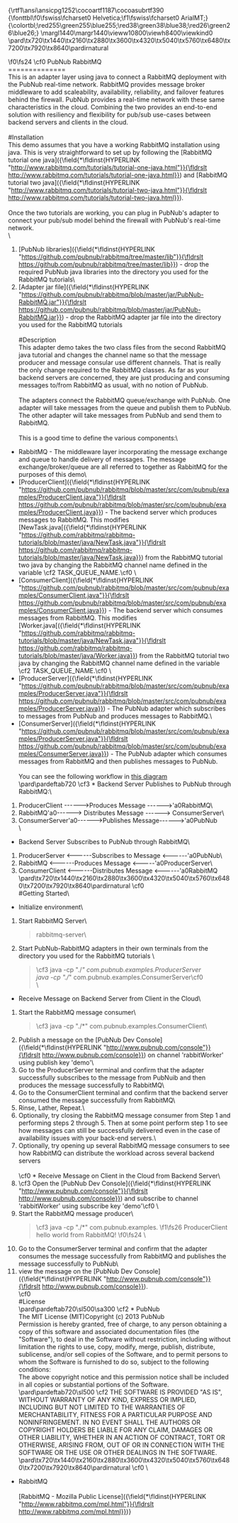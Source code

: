 {\rtf1\ansi\ansicpg1252\cocoartf1187\cocoasubrtf390
{\fonttbl\f0\fswiss\fcharset0 Helvetica;\f1\fswiss\fcharset0 ArialMT;}
{\colortbl;\red255\green255\blue255;\red38\green38\blue38;\red26\green26\blue26;}
\margl1440\margr1440\vieww10800\viewh8400\viewkind0
\pard\tx720\tx1440\tx2160\tx2880\tx3600\tx4320\tx5040\tx5760\tx6480\tx7200\tx7920\tx8640\pardirnatural

\f0\fs24 \cf0 PubNub RabbitMQ\
==============\
This is an adapter layer using java to connect a RabbitMQ deployment with the PubNub real-time network.  RabbitMQ provides message broker middleware to add scaleability, availability, reliability, and failover features behind the firewall.  PubNub provides a real-time network with these same characteristics in the cloud.  Combining the two provides an end-to-end solution with resiliency and flexibility for pub/sub use-cases between backend servers and clients in the cloud.\
\
#Installation\
This demo assumes that you have a working RabbitMQ installation using java.  This is very straightforward to set up by following the [RabbitMQ tutorial one java]({\field{\*\fldinst{HYPERLINK "http://www.rabbitmq.com/tutorials/tutorial-one-java.html"}}{\fldrslt http://www.rabbitmq.com/tutorials/tutorial-one-java.html}}) and [RabbitMQ tutorial two java]({\field{\*\fldinst{HYPERLINK "http://www.rabbitmq.com/tutorials/tutorial-two-java.html"}}{\fldrslt http://www.rabbitmq.com/tutorials/tutorial-two-java.html}}).\
\
Once the two tutorials are working, you can plug in PubNub's adapter to connect your pub/sub model behind the firewall with PubNub's real-time network.  \
\
1. [PubNub libraries]({\field{\*\fldinst{HYPERLINK "https://github.com/pubnub/rabbitmq/tree/master/lib"}}{\fldrslt https://github.com/pubnub/rabbitmq/tree/master/lib}}) - drop the required PubNub java libraries into the directory you used for the RabbitMQ tutorials\
2. [Adapter jar file]({\field{\*\fldinst{HYPERLINK "https://github.com/pubnub/rabbitmq/blob/master/jar/PubNub-RabbitMQ.jar"}}{\fldrslt https://github.com/pubnub/rabbitmq/blob/master/jar/PubNub-RabbitMQ.jar}}) - drop the RabbitMQ adapter jar file into the directory you used for the RabbitMQ tutorials\
\
#Description\
This adapter demo takes the two class files from the second RabbitMQ java tutorial and changes the channel name so that the message producer and message consular use different channels.  That is really the only change required to the RabbitMQ classes.  As far as your backend servers are concerned, they are just producing and consuming messages to/from RabbitMQ as usual, with no notion of PubNub.\
\
The adapters connect the RabbitMQ queue/exchange with PubNub.  One adapter will take messages from the queue and publish them to PubNub.  The other adapter will take messages from PubNub and send them to RabbitMQ.\
\
This is a good time to define the various components:\
* RabbitMQ - The middleware layer incorporating the message exchange and queue to handle delivery of messages.  The message exchange/broker/queue are all referred to together as RabbitMQ for the purposes of this demo\
* [ProducerClient]({\field{\*\fldinst{HYPERLINK "https://github.com/pubnub/rabbitmq/blob/master/src/com/pubnub/examples/ProducerClient.java"}}{\fldrslt https://github.com/pubnub/rabbitmq/blob/master/src/com/pubnub/examples/ProducerClient.java}}) - The backend server which produces messages to RabbitMQ.  This modifies [NewTask.java[({\field{\*\fldinst{HYPERLINK "https://github.com/rabbitmq/rabbitmq-tutorials/blob/master/java/NewTask.java"}}{\fldrslt https://github.com/rabbitmq/rabbitmq-tutorials/blob/master/java/NewTask.java}}) from the RabbitMQ tutorial two java by changing the RabbitMQ channel name defined in the variable \cf2 TASK_QUEUE_NAME.\cf0  \
* [ConsumerClient]({\field{\*\fldinst{HYPERLINK "https://github.com/pubnub/rabbitmq/blob/master/src/com/pubnub/examples/ConsumerClient.java"}}{\fldrslt https://github.com/pubnub/rabbitmq/blob/master/src/com/pubnub/examples/ConsumerClient.java}}) - The backend server which consumes messages from RabbitMQ.  This modifies [Worker.java[({\field{\*\fldinst{HYPERLINK "https://github.com/rabbitmq/rabbitmq-tutorials/blob/master/java/NewTask.java"}}{\fldrslt https://github.com/rabbitmq/rabbitmq-tutorials/blob/master/java/Worker.java}}) from the RabbitMQ tutorial two java by changing the RabbitMQ channel name defined in the variable \cf2 TASK_QUEUE_NAME.\cf0  \
* [ProducerServer]({\field{\*\fldinst{HYPERLINK "https://github.com/pubnub/rabbitmq/blob/master/src/com/pubnub/examples/ProducerServer.java"}}{\fldrslt https://github.com/pubnub/rabbitmq/blob/master/src/com/pubnub/examples/ProducerServer.java}}) - The PubNub adapter which subscribes to messages from PubNub and produces messages to RabbitMQ.\
* [ConsumerServer]({\field{\*\fldinst{HYPERLINK "https://github.com/pubnub/rabbitmq/blob/master/src/com/pubnub/examples/ProducerServer.java"}}{\fldrslt https://github.com/pubnub/rabbitmq/blob/master/src/com/pubnub/examples/ConsumerServer.java}}) - The PubNub adapter which consumes messages from RabbitMQ and then publishes messages to PubNub.\
\
You can see the following workflow in [this diagram](https://github.com/pubnub/rabbitmq/tree/master/docs/RabbitMQ-Adapter-Workflow.pdf) \
\pard\pardeftab720
\cf3 * Backend Server Publishes to PubNub through RabbitMQ:\
1) ProducerClient ------>Produces Message ------>\'a0RabbitMQ\
2) RabbitMQ\'a0------> Distributes Message ------> ConsumerServer\
3) ConsumerServer\'a0------>Publishes Message------>\'a0PubNub\
\
* Backend Server Subscribes to PubNub through RabbitMQ\
1) ProducerServer <------Subscribes to Message <------\'a0PubNub\
2) RabbitMQ <------Produces Message <-----\'a0ProducerServer\
3) ConsumerClient <------Distributes Message <------\'a0RabbitMQ\
\pard\tx720\tx1440\tx2160\tx2880\tx3600\tx4320\tx5040\tx5760\tx6480\tx7200\tx7920\tx8640\pardirnatural
\cf0 \
#Getting Started\
* Initialize environment\
1) Start RabbitMQ Server\
	> rabbitmq-server\
2) Start PubNub-RabbitMQ adapters in their own terminals from the directory you used for the RabbitMQ tutorials \
	> \cf3 java -cp "./*" com.pubnub.examples.ProducerServer\
	> java -cp "./*" com.pubnub.examples.ConsumerServer\cf0 \
\
* Receive Message on Backend Server from Client in the Cloud\
1) Start the RabbitMQ message consumer\
	> \cf3 java -cp "./*" com.pubnub.examples.ConsumerClient\
2) Publish a message on the [PubNub Dev Console]({\field{\*\fldinst{HYPERLINK "http://www.pubnub.com/console"}}{\fldrslt http://www.pubnub.com/console}}) on channel 'rabbitWorker' using publish key 'demo'\
3) Go to the ProducerServer terminal and confirm that the adapter successfully subscribes to the message from PubNuib and then produces the message successfully to RabbitMQ\
4) Go to the ConsumerClient terminal and confirm that the backend server consumed the message successfully from RabbitMQ\
5) Rinse, Lather, Repeat.\
6) Optionally, try closing the RabbitMQ message consumer from Step 1 and performing steps 2 through 5.  Then at some point perform step 1 to see how messages can still be successfully delivered even in the case of availability issues with your back-end servers.\
7) Optionally, try opening up several RabbitMQ message consumers to see how RabbitMQ can distribute the workload across several backend servers\
\
\cf0 * Receive Message on Client in the Cloud from Backend Server\
1) \cf3 Open the [PubNub Dev Console]({\field{\*\fldinst{HYPERLINK "http://www.pubnub.com/console"}}{\fldrslt http://www.pubnub.com/console}}) and subscribe to channel 'rabbitWorker' using subscribe key 'demo'\cf0 \
2) Start the RabbitMQ message producer\
	> \cf3 java -cp "./*" com.pubnub.examples.
\f1\fs26 ProducerClient hello world from RabbitMQ!
\f0\fs24 \
3) Go to the ConsumerServer terminal and confirm that the adapter consumes the message successfully from RabbitMQ and publishes the message successfully to PubNub\
4) view the message on the [PubNub Dev Console]({\field{\*\fldinst{HYPERLINK "http://www.pubnub.com/console"}}{\fldrslt http://www.pubnub.com/console}}).\
\cf0 \
#License\
\pard\pardeftab720\sl500\sa300
\cf2 * PubNub\
	The MIT License (MIT)Copyright (c) 2013 PubNub\
	Permission is hereby granted, free of charge, to any person obtaining a copy of this software and associated documentation files (the "Software"), to deal in the Software without restriction, including without limitation the rights to use, copy, modify, merge, publish, distribute, sublicense, and/or sell copies of the Software, and to permit persons to whom the Software is furnished to do so, subject to the following conditions:\
	The above copyright notice and this permission notice shall be included in all copies or substantial portions of the Software.\
\pard\pardeftab720\sl500
\cf2 	THE SOFTWARE IS PROVIDED "AS IS", WITHOUT WARRANTY OF ANY KIND, EXPRESS OR IMPLIED, INCLUDING BUT NOT LIMITED TO THE WARRANTIES OF MERCHANTABILITY, FITNESS FOR A PARTICULAR PURPOSE AND NONINFRINGEMENT. IN NO EVENT SHALL THE AUTHORS OR COPYRIGHT HOLDERS BE LIABLE FOR ANY CLAIM, DAMAGES OR OTHER LIABILITY, WHETHER IN AN ACTION OF CONTRACT, TORT OR OTHERWISE, ARISING FROM, OUT OF OR IN CONNECTION WITH THE SOFTWARE OR THE USE OR OTHER DEALINGS IN THE SOFTWARE.\
\pard\tx720\tx1440\tx2160\tx2880\tx3600\tx4320\tx5040\tx5760\tx6480\tx7200\tx7920\tx8640\pardirnatural
\cf0 \
* RabbitMQ\
\
	[RabbitMQ - Mozilla Public License]({\field{\*\fldinst{HYPERLINK "http://www.rabbitmq.com/mpl.html"}}{\fldrslt http://www.rabbitmq.com/mpl.html}})}